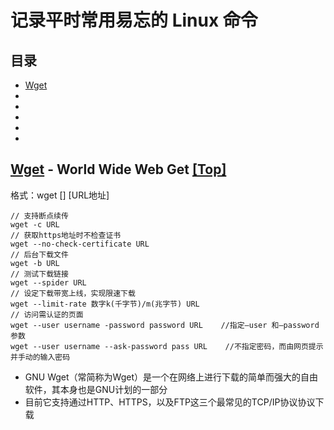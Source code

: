 # 记录平时常用易忘的 Linux 命令
## 目录
* [Wget](#wget---world-wide-web-get-top)<br/>
* []()<br/>
* []()<br/>
* []()<br/>
* []()<br/>
* []()<br/>

## [Wget](./LinuxCommand/wget.txt) - World Wide Web Get [[Top]](#目录)

格式：wget []  [URL地址]
``` shell
// 支持断点续传
wget -c URL
// 获取https地址时不检查证书
wget --no-check-certificate URL
// 后台下载文件
wget -b URL
// 测试下载链接
wget --spider URL
// 设定下载带宽上线，实现限速下载
wget --limit-rate 数字k(千字节)/m(兆字节) URL
// 访问需认证的页面
wget --user username -password password URL    //指定–user 和–password参数
wget --user username --ask-password pass URL    //不指定密码，而由网页提示并手动的输入密码
```
* GNU Wget（常简称为Wget）是一个在网络上进行下载的简单而强大的自由软件，其本身也是GNU计划的一部分
* 目前它支持通过HTTP、HTTPS，以及FTP这三个最常见的TCP/IP协议协议下载
